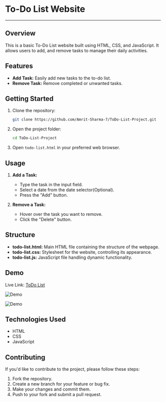 # To-Do List Website
---
## Overview

This is a basic To-Do List website built using HTML, CSS, and JavaScript. It allows users to add, and remove tasks to manage their daily activities.

## Features

- **Add Task:** Easily add new tasks to the to-do list.
- **Remove Task:** Remove completed or unwanted tasks.

## Getting Started

1. Clone the repository:

   ```bash
   git clone https://github.com/Amrit-Sharma-7/ToDo-List-Project.git
   ```

2. Open the project folder:

   ```bash
   cd ToDo-List-Project
   ```

3. Open `todo-list.html` in your preferred web browser.

## Usage

1. **Add a Task:**
   - Type the task in the input field.
   - Select a date from the date selector(Optional).
   - Press the "Add" button.

3. **Remove a Task:**
   - Hover over the task you want to remove.
   - Click the "Delete" button.

## Structure

- **todo-list.html:** Main HTML file containing the structure of the webpage.
- **todo-list.css:** Stylesheet for the website, controlling its appearance.
- **todo-list.js:** JavaScript file handling dynamic functionality.

## Demo

Live Link: [ToDo List]()


![Demo]()


![Demo]()

## Technologies Used

- HTML
- CSS
- JavaScript

## Contributing

If you'd like to contribute to the project, please follow these steps:

1. Fork the repository.
2. Create a new branch for your feature or bug fix.
3. Make your changes and commit them.
4. Push to your fork and submit a pull request.
